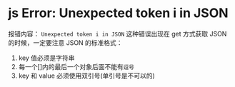 <!-- Date: 2016-09-26 00:11 -->

# js Error: Unexpected token i in JSON

报错内容： `Unexpected token i in JSON`
这种错误出现在 get 方式获取 JSON 的时候，一定要注意 JSON 的标准格式：

1.  key 值必须是字符串
2.  每一个[]内的最后一个对象后面不能有`逗号`
3.  key 和 value 必须使用双引号(单引号是不可以的)
